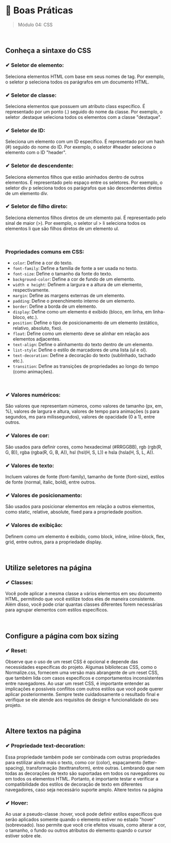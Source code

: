 # 📌 Boas Práticas
> Módulo 04: CSS

<br>

## Conheça a sintaxe do CSS
### ✔ Seletor de elemento: 
Seleciona elementos HTML com base em seus nomes de tag. Por exemplo, o seletor p seleciona todos os parágrafos em um documento HTML.

### ✔ Seletor de classe: 
Seleciona elementos que possuem um atributo class específico. É representado por um ponto (.) seguido do nome da classe. Por exemplo, o seletor .destaque seleciona todos os elementos com a classe "destaque".

### ✔ Seletor de ID: 
Seleciona um elemento com um ID específico. É representado por um hash (#) seguido do nome do ID. Por exemplo, o seletor #header seleciona o elemento com o ID "header".

### ✔ Seletor de descendente: 
Seleciona elementos filhos que estão aninhados dentro de outros elementos. É representado pelo espaço entre os seletores. Por exemplo, o seletor div p seleciona todos os parágrafos que são descendentes diretos de um elemento div. 

### ✔ Seletor de filho direto: 
Seleciona elementos filhos diretos de um elemento pai. É representado pelo sinal de maior (>). Por exemplo, o seletor ul > li seleciona todos os elementos li que são filhos diretos de um elemento ul.

<br>

### Propriedades comuns em CSS: 
- ``color``: Define a cor do texto. 
- ``font-family``: Define a família de fonte a ser usada no texto. 
- ``font-size``: Define o tamanho da fonte do texto. 
- ``background-color``: Define a cor de fundo de um elemento. 
- ``width e height``: Definem a largura e a altura de um elemento, respectivamente. 
- ``margin``: Define as margens externas de um elemento. 
- ``padding``: Define o preenchimento interno de um elemento. 
- ``border``: Define a borda de um elemento. 
- ``display``: Define como um elemento é exibido (bloco, em linha, em linha-bloco, etc.). 
- ``position``: Define o tipo de posicionamento de um elemento (estático, relativo, absoluto, fixo).
- ``float``: Define como um elemento deve se alinhar em relação aos elementos adjacentes. 
- ``text-align``: Define o alinhamento do texto dentro de um elemento. 
- ``list-style``: Define o estilo de marcadores de uma lista (ul e ol). 
- ``text-decoration``: Define a decoração do texto (sublinhado, tachado etc.). 
- ``transition``: Define as transições de propriedades ao longo do tempo (como animações).

<br>

### ✔ Valores numéricos: 
São valores que representam números, como valores de tamanho (px, em, %), valores de largura e altura, valores de tempo para animações (s para segundos, ms para milissegundos), valores de opacidade (0 a 1), entre outros. 

### ✔ Valores de cor: 
São usados para definir cores, como hexadecimal (#RRGGBB), rgb (rgb(R, G, B)), rgba (rgba(R, G, B, A)), hsl (hsl(H, S, L)) e hsla (hsla(H, S, L, A)). 

### ✔ Valores de texto: 
Incluem valores de fonte (font-family), tamanho de fonte (font-size), estilos de fonte (normal, italic, bold), entre outros.

### ✔ Valores de posicionamento: 
São usados para posicionar elementos em relação a outros elementos, como static, relative, absolute, fixed para a propriedade position. 

### ✔ Valores de exibição: 
Definem como um elemento é exibido, como block, inline, inline-block, flex, grid, entre outros, para a propriedade display.

<br>

## Utilize seletores na página
### ✔ Classes: 
Você pode aplicar a mesma classe a vários elementos em seu documento HTML, permitindo que você estilize todos eles de maneira consistente. Além disso, você pode criar quantas classes diferentes forem necessárias para agrupar elementos com estilos específicos.

<br>

## Configure a página com box sizing
### ✔ Reset: 
Observe que o uso de um reset CSS é opcional e depende das necessidades específicas do projeto. Algumas bibliotecas CSS, como o Normalize.css, fornecem uma versão mais abrangente de um reset CSS, que também lida com casos específicos e comportamentos inconsistentes entre navegadores. Ao usar um reset CSS, é importante entender as implicações e possíveis conflitos com outros estilos que você pode querer aplicar posteriormente. Sempre teste cuidadosamente o resultado final e verifique se ele atende aos requisitos de design e funcionalidade do seu projeto.

<br>

## Altere textos na página
### ✔ Propriedade text-decoration: 
Essa propriedade também pode ser combinada com outras propriedades para estilizar ainda mais o texto, como cor (color), espaçamento (letter-spacing), transformação (texttransform), entre outras. Lembrando que nem todas as decorações de texto são suportadas em todos os navegadores ou em todos os elementos HTML. Portanto, é importante testar e verificar a compatibilidade dos estilos de decoração de texto em diferentes navegadores, caso seja necessário suporte amplo. Altere textos na página 

### ✔ Hover: 
Ao usar a pseudo-classe :hover, você pode definir estilos específicos que serão aplicados somente quando o elemento estiver no estado "hover" (sobrevoado). Isso permite que você crie efeitos visuais, como alterar a cor, o tamanho, o fundo ou outros atributos do elemento quando o cursor estiver sobre ele.